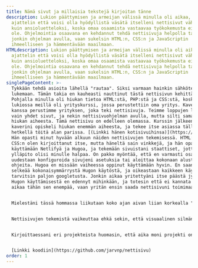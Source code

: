 ```yaml
---
title: Nämä sivut ja millaisia tekstejä kirjoitan tänne
description: Lukion päättymisen ja armeijan välissä minulla oli aikaa, joten
  ajattelin että voisi olla hyödyllistä väsätä itselleni nettisivut vähän niin
  kuin ansioluetteloksi, koska omaa osaamista vastaavaa työkokemusta ei vielä
  ole. Ohjelmointia osaavana en kehdannut tehdä nettisivuja helpolla tavalla
  jonkin ohjelman avulla, vaan sukelsin HTML:n, CSS:n ja JavaScriptin
  ihmeelliseen ja hämmentävään maailmaan.
HTMLdescription: Lukion päättymisen ja armeijan välissä minulla oli aikaa, joten
  ajattelin että voisi olla hyödyllistä väsätä itselleni nettisivut vähän niin
  kuin ansioluetteloksi, koska omaa osaamista vastaavaa työkokemusta ei vielä
  ole. Ohjelmointia osaavana en kehdannut tehdä nettisivuja helpolla tavalla
  jonkin ohjelman avulla, vaan sukelsin HTML:n, CSS:n ja JavaScriptin
  ihmeelliseen ja hämmentävään maailmaan.
singlePageContent: >-
  Tykkään tehdä asioita lähellä "rautaa". Siksi varmaan hainkin sähkötekniikkaa
  lukemaan. Tämän takia en kauheasti nauttinut tästä nettisivun kehittämisestä.
  Pohjalla minulla oli hiukan tietoa HTML:stä, PHP:stä ja CSS:stä, koska
  lukiossa meillä oli yrityskurssi, jossa perustettiin oma yritys. Kavereiden
  kanssa perustimme yrityksen, joka teki nettisivuja. Teimme loppujen lopuksi
  vain yhdet sivut, ja nekin nettisivuohjelman avulla, mutta silti samalla oppi
  hiukan aiheesta. Tämä nettisivu on edelleen olemassa. Kurssin jälkeen yksi
  kaverini opiskeli hiukan enemmän aiheesta, ja tekee itse asiassa tällä
  hetkellä töitä alan parissa. [(Linkki hänen kotisivuihinsa)](https://ktj.st/)
  Hän opasti minut hyvään alkuun näiden nettisivujen tekemisessä. HTML:n ja
  CSS:n olen kirjoittanut itse, mutta häneltä sain vinkkejä, ja hän opasti minut
  käyttämään Netlifyä ja Hugoa, ja tekemään sivuistani staattiset, jotta sivujen
  ylläpito olisi minulle halpaa. On pakko myöntää, että en varmasti osaisi
  uudestaan konfiguroida sivujeni asetuksia tai aloittaa kokonaan alusta ilman
  ohjeita. Hugoa en missään vaiheessa oppinut käyttämään hyvin. En saanut
  selkeää kokonaisymmärrystä Hugon käytöstä, ja oikeastaan kaikkeen käyttöön
  tarvitsin paljon googletusta. Jonkin aikaa yritettyäni itse päästä jyvälle
  Hugon käyttämisestä en edennyt mihinkään, ja totesin että ei kannata kuluttaa
  aikaa tähän sen enempää, vaan yritän ensin saada nettisivuni toimimaan.


  Mielestäni tässä hommassa liikutaan koko ajan aivan liian korkealla "raudan" yläpuolella, ja minua rupeaa huimaamaan. Minulle tärkeintä kuitenkin on, että nettisivut toimivat. Tällä hetkellä ne vaikuttavat toimivan. Jos sinulla on jotain ongelmaa sivujeni kanssa, ota yhteyttä alla olevien yhteystietojen kautta. Olen pahoillani, jos jotakuta alkaa huimaamaan, koska koodini on järkyttävää katseltavaa. Tässäkin tapauksessa toki toivon, että olette minuun yhteydessä, koska voisin oppia jotain. En tosiaankaan ole kaikista tekemistäni härveleistä ylpeä, ja vähän myös nolottaa julkaista koodia ja tietoa joistain projekteista ja tekemistäni virheistä. Virheistä kuitenkin oppii, ja suurin osa projekteista on ihan toimivia. Projekteissani minulla on tavoitteena usein juuri se, että ne olisivat toimivia, ja tähän tavoitteeseen usein pääsen. En siis tosiaan ole tehnyt projekteja se mielessä, että joskus julkaisisin niistä tietoa, kuvia ja koodia, ja se kyllä välillä varmasti näkyy. En ole tietenkään kommentoinut vanhoja koodejani mitenkään, joten voi olla vaikea ymmärtää mitä niissä tapahtuu. Asiassa ei helpota se, että muuttujien nimissä ei usein ole mitään järkeä, ja en tainnut olla kauhean tarkka sisennyksien (indentation) kanssa. Vähän kyllä hävettää, mutta en enää rupea korjaamaan vanhoja koodinpätkiäni.


  Nettisivujen tekemistä vaikeuttaa ehkä sekin, että visuaalinen silmäni on ainakin läheisteni keskuudessa kuuluisan huono. En siis oikein osaa sanoa näyttävätkö sivut hyviltä tai edes sellaisilta mitä itse haluaisin niiden olevan. Kysyn usein muiden mielipidettä sivuistani. Lopulta sain kasaan sellaisen pohjan, johon suurinpiirtein olin tyytyväinen ja rupesin kirjoittamaan erilaisista projekteista joita olen tehnyt. En kirjoita ihan kaikesta mitä olen tehnyt, koska kaikkea en ole säästänyt, ja kaikista projekteista ei koskaan ole tullut valmista tuotetta. Mielestäni useimmiten, kun alan tekemään projektia, saan sen myös tehtyä, koska teen melko tarkan suunnitelman etukäteen. Kuitenkin usein teen pientä säätöä, josta ei koskaan ole tarkoituskaan tulla mitään valmista. En valitettavasti ole tehnyt minkäänlaista dokumentaatioita projekteista aiemmin, joten minun on pakko kirjoittaa muistini pohjalta. Kaikki elektroniikkatietämykseni on netistä englanniksi opittua, joten en osaa kirjoittaa muodollisesti, enkä tiedä kaikkia termejä suomeksi. Kirjoitan siis vapaamuotoisesti ja melko rennolla tyylillä kaikkea mitä projekteistani mieleen tulee. En ole aikaisemmin julkaissut kirjoittamiani koodeja mihinkään, mutta nyt laitan niitä Githubiin, ja pistän sinne linkkejä. En ole ennen oikeastaan käyttänyt Githubia, enkä ole varma käytänkö sitä oikeaoppisesti, mutta ainakin koodit pitäisi olla nähtävissä.


  Kirjoittaessani eri projekteista huomasin, että aika moni projekti on tehty vuosien 2016-2018 aikana, ja viime vuosien aikana olen tehnyt vähän vähemmän elektroniikkaan liittyviä hommia. Ainakin 2019 kesästä lähtien luin YO-kokeisiin, joten sen takia minulle ei ollut ylimääräistä aikaa (eikä myöskään motivaatiota) keskittyä elektroniikkaan. Viime aikoina olen myös parannellut ja korjaillut ikuisuusprojektejani eli autotallin kaukosäädintä ja polkupyörän varashälytintä. 


  [Linkki koodiin](https://github.com/jarvnp/nettisivu)
order: 1
---
```

